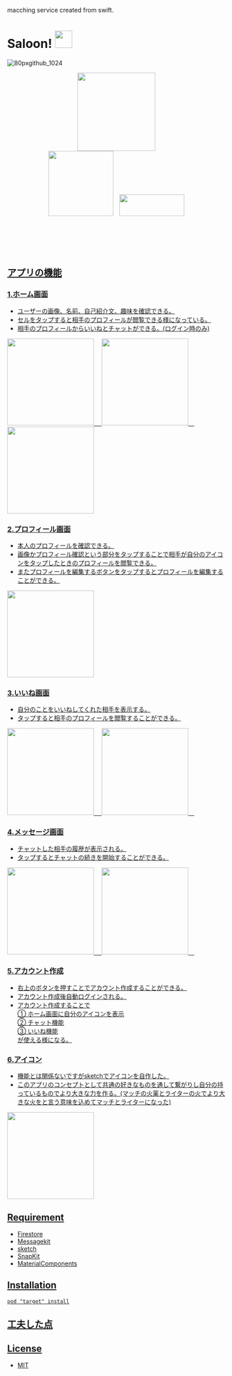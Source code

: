 macching service created from swift.
# Saloon!  <img src="https://user-images.githubusercontent.com/51669998/72959475-c6330f80-3ded-11ea-8abc-861385272953.png" width="40px" height="40px">
![80pxgithub_1024](https://user-images.githubusercontent.com/51669998/72960878-a18d6680-3df2-11ea-9bb0-3d30e7960cfd.png)
<p align="center">
   <a href="https://github.com/apple/swift"><img src="https://camo.githubusercontent.com/de32b354687f1cd9b05a89e4aa03c7f2d311f294/68747470733a2f2f73776966742e6f72672f6173736574732f696d616765732f73776966742e737667" width="180px"; /></a><br>
 <a href="https://firebase.google.com/?hl=ja"><img src="https://firebase.google.com/downloads/brand-guidelines/PNG/logo-built_white.png?hl=ja" width="150px" /></a>&emsp;<a href="https://github.com/MessageKit/MessageKit"><img src="https://raw.githubusercontent.com/MessageKit/MessageKit/master/Assets/mklogo.png" width="150px" height="50px"; />
 </p>
<br>
<br>
<br>
<br>


## アプリの機能


### 1.ホーム画面

* ユーザーの画像、名前、自己紹介文、趣味を確認できる。
* セルをタップすると相手のプロフィールが閲覧できる様になっている。
* 相手のプロフィールからいいねとチャットができる。(ログイン時のみ)

<img src="https://user-images.githubusercontent.com/51669998/79055570-fa013100-7c88-11ea-9258-88a16b61c767.png" width="200px">&emsp;
<img src="https://user-images.githubusercontent.com/51669998/79055611-6714c680-7c89-11ea-80d8-760d33717cd7.png" width="200px">&emsp;
<img src="https://user-images.githubusercontent.com/51669998/79055632-91668400-7c89-11ea-9bd4-71330403e1ba.png" width="200px">


### 2.プロフィール画面

* 本人のプロフィールを確認できる。
* 画像かプロフィール確認という部分をタップすることで相手が自分のアイコンをタップしたときのプロフィールを閲覧できる。
* またプロフィールを編集するボタンをタップするとプロフィールを編集することができる。

<img src="https://user-images.githubusercontent.com/51669998/79055666-d25e9880-7c89-11ea-97b1-b1e8f0d1d4e5.png" width="200px">

### 3.いいね画面

* 自分のことをいいねしてくれた相手を表示する。
* タップすると相手のプロフィールを閲覧することができる。

<img src="https://user-images.githubusercontent.com/51669998/79055700-09cd4500-7c8a-11ea-8416-fdcb09bed827.png" width="200px">&emsp;
<img src="https://user-images.githubusercontent.com/51669998/79055704-0e91f900-7c8a-11ea-98f2-07ff0cf18f6f.png" width="200px">&emsp;

### 4.メッセージ画面

* チャットした相手の履歴が表示される。
* タップするとチャットの続きを開始することができる。

<img src="https://user-images.githubusercontent.com/51669998/79055737-5749b200-7c8a-11ea-98fa-1d2d5b747de6.png" width="200px">&emsp;
<img src="https://user-images.githubusercontent.com/51669998/79055744-5ca6fc80-7c8a-11ea-9c42-0fda0fa67018.png" width="200px">&emsp;


### 5.アカウント作成

* 右上のボタンを押すことでアカウント作成することができる。
* アカウント作成後自動ログインされる。
* アカウント作成することで  
① ホーム画面に自分のアイコンを表示  
② チャット機能  
③ いいね機能  
   が使える様になる。


### 6.アイコン
* 機能とは関係ないですがsketchでアイコンを自作した。
* このアプリのコンセプトとして共通の好きなものを通して繋がりし自分の持っているものでより大きな力を作る。(マッチの火薬とライターの火でより大きな火をと言う意味を込めてマッチとライターになった)

<img src="https://user-images.githubusercontent.com/51669998/73010694-37a6a880-3e56-11ea-8986-3adfa63016ec.png" width="200px">

## Requirement

 * Firestore  
 * Messagekit     
 * sketch  
 * SnapKit     
 * MaterialComponents   

## Installation

```
pod "target" install
```

## 工夫した点



## License

 * MIT
